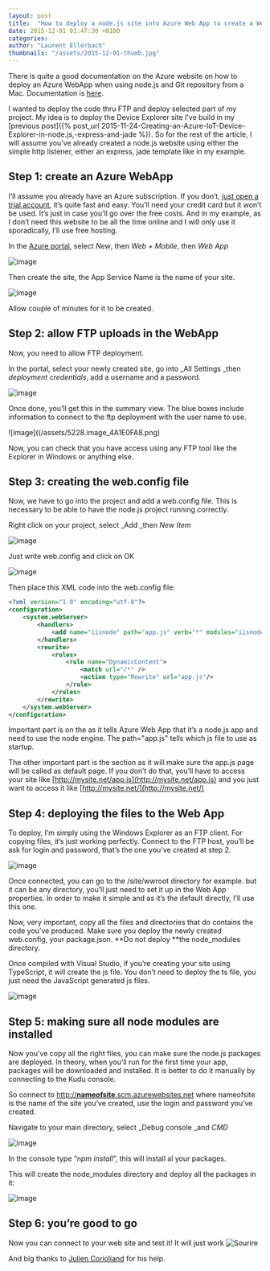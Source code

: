 ```yaml
---
layout: post
title:  "How to deploy a node.js site into Azure Web App to create a Website"
date: 2015-12-01 01:47:30 +0100
categories: 
author: "Laurent Ellerbach"
thumbnails: "/assets/2015-12-01-thumb.jpg"
---
```

There is quite a good documentation on the Azure website on how to deploy an Azure WebApp when using node.js and Git repository from a Mac. Documentation is [here](https://azure.microsoft.com/en-us/documentation/articles/web-sites-nodejs-develop-deploy-mac/).

I wanted to deploy the code thru FTP and deploy selected part of my project. My idea is to deploy the Device Explorer site I’ve build in my [previous post]({% post_url 2015-11-24-Creating-an-Azure-IoT-Device-Explorer-in-node.js,-express-and-jade %}). So for the rest of the article, I will assume you’ve already created a node.js website using either the simple http listener, either an express, jade template like in my example.

## Step 1: create an Azure WebApp

I’ll assume you already have an Azure subscription. If you don’t, [just open a trial account](https://azure.microsoft.com/en-us/pricing/free-trial/), it’s quite fast and easy. You’ll need your credit card but it won’t be used. It’s just in case you’ll go over the free costs. And in my example, as I don’t need this website to be all the time online and I will only use it sporadically, I’ll use free hosting.

In the [Azure portal](http://portal.azure.com), select _New_, then _Web + Mobile_, then _Web App_

![image](/assets/8461.image_1C784490.png)

Then create the site, the App Service Name is the name of your site.

![image](/assets/2625.image_12B2DD18.png)

Allow couple of minutes for it to be created.

## Step 2: allow FTP uploads in the WebApp

Now, you need to allow FTP deployment.

In the portal, select your newly created site, go into _All Settings _then _deployment credentials_, add a username and a password.

![image](/assets/2577.image_318BE1A7.png)

Once done, you’ll get this in the summary view. The blue boxes include information to connect to the ftp deployment with the user name to use.

![image]((/assets/5228.image_4A1E0FA8.png)

Now, you can check that you have access using any FTP tool like the Explorer in Windows or anything else.

## Step 3: creating the web.config file

Now, we have to go into the project and add a web.config file. This is necessary to be able to have the node.js project running correctly.

Right click on your project, select _Add _then _New Item_

![image](/assets/6507.image_4E972120.png)

Just write web.config and click on OK

![image](/assets/8357.image_126DE629.png)

Then place this XML code into the web.config file:

```xml
<?xml version="1.0" encoding="utf-8"?>
<configuration>
    <system.webServer> 
        <handlers>
            <add name="iisnode" path="app.js" verb="*" modules="iisnode"/>
        </handlers>
        <rewrite>
            <rules>
                <rule name="DynamicContent">
                    <match url="/*" />
                    <action type="Rewrite" url="app.js"/>
                </rule>
            </rules>
        </rewrite>
    </system.webServer>
</configuration>
```

Important part is on the <handlers> as it tells Azure Web App that it’s a node.js app and need to use the node engine. The path="app.js" tells which js file to use as startup.

The other important part is the <rewrite> section as it will make sure the app.js page will be called as default page. If you don’t do that, you’ll have to access your site like [http://mysite.net/app.js](http://mysite.net/app.js) and you just want to access it like [http://mysite.net/](http://mysite.net/) 

## Step 4: deploying the files to the Web App

To deploy, I’m simply using the Windows Explorer as an FTP client. For copying files, it’s just working perfectly. Connect to the FTP host, you’ll be ask for login and password, that’s the one you’ve created at step 2.

![image](/assets/3823.image_1B5D7868.png)

Once connected, you can go to the /site/wwroot directory for example. but it can be any directory, you’ll just need to set it up in the Web App properties. In order to make it simple and as it’s the default directly, I’ll use this one.

Now, very important, copy all the files and directories that do contains the code you’ve produced. Make sure you deploy the newly created web.config, your package.json. **Do not deploy **the node_modules directory.

Once compiled with Visual Studio, if you’re creating your site using TypeScript, it will create the js file. You don’t need to deploy the ts file, you just need the JavaScript generated js files.

![image](/assets/4401.image_21A6DFA7.png)

## Step 5: making sure all node modules are installed

Now you’ve copy all the right files, you can make sure the node.js packages are deployed. In theory, when you’ll run for the first time your app, packages will be downloaded and installed. It is better to do it manually by connecting to the Kudu console. 

So connect to [http://**nameofsite**.scm.azurewebsites.net](http://nameofsite.scm.azurewebsites.net) where nameofsite is the name of the site you’ve created, use the login and password you’ve created.

Navigate to your main directory, select _Debug console _and _CMD_

![image](/assets/5824.image_674DFA76.png)

In the console type “_npm install_”, this will install al your packages.

This will create the node_modules directory and deploy all the packages in it:

![image](/assets/4188.image_7BBC7F77.png)

## Step 6: you’re good to go

Now you can connect to your web site and test it! It will just work ![Sourire](/assets/6567.wlEmoticon-smile_4B2901BF.png) 

And big thanks to [Julien Corioliand](http://www.juliencorioland.net/) for his help. 


